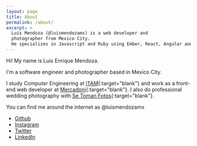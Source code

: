 ```yaml
---
layout: page
title: About
permalink: /about/
excerpt: >
  Luis Mendoza (@luismendozamx) is a web developer and
  photographer from Mexico City.
  He specializes in Javascript and Ruby using Ember, React, Angular and Rails.
---
```


Hi! My name is Luis Enrique Mendoza.

I'm a software engineer and photographer based in Mexico City.

I study Computer Engineering at [ITAM](https://en.wikipedia.org/wiki/Instituto_Tecnol%C3%B3gico_Aut%C3%B3nomo_de_M%C3%A9xico){:target="blank"} and work as a front-end web developer at [Mercadoni](https://www.mercadoni.com.mx){:target="blank"}. I also do professional wedding photography with [Se Toman Fotos](http://setomanfotos.com){:target="blank"}.

You can find me around the internet as @luismendozamx

* [Github](https://github.com/luismendozamx)
* [Instagram](https://instagram.com/luismendozamx)
* [Twitter](https://twitter.com/luismendozamx)
* [LinkedIn](https://www.linkedin.com/in/luismendozamx)

